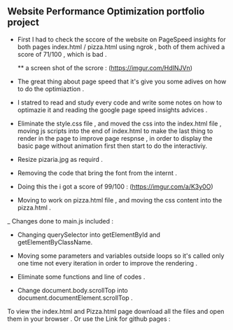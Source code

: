 ## Website Performance Optimization portfolio project

- First I had to check the sccore of the website on PageSpeed insights for both pages index.html / pizza.html using ngrok ,
  both of them achived a score of 71/100 , which is bad . 
  
  ** a screen shot of the scrore :
  (https://imgur.com/HdINJVn)

- The great thing about page speed that it's give you some adives on how to do the optimiaztion . 

- I statred to read and study every code and write some notes on how to optimazie it and reading the google page speed insights advices . 

 - Eliminate the style.css file , and moved the css into the index.html file , moving js scripts into the end of index.html to make the last thing to render in the page to improve page respnse , in order to display the basic page without animation first then start to do the interactiviy. 
 
 - Resize pizaria.jpg as requird . 
 
 - Removing the code that bring the font from the internt . 
 
* Doing this the i got a score of 99/100 : 
(https://imgur.com/a/K3y0O)

- Moving to work on pizza.html file , and moving the css content into the pizza.html . 

_ Changes done to main.js included :

   * Changing querySelector into getElementById and getElementByClassName.
   
   * Moving some parameters and variables outside loops so it's called only one time not every iteration in order to improve the rendering .
   
   * Eliminate some functions and line of codes . 
   
   * Change document.body.scrollTop into  document.documentElement.scrollTop . 
   
   To view the index.html and Pizza.html page download all the files and open them in your browser . 
   Or use the Link for github pages : 
   
   